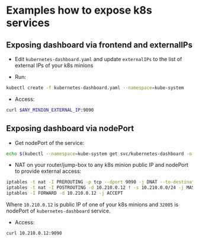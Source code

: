 Examples how to expose k8s services
===================================

Exposing dashboard via frontend and externalIPs
-----------------------------------------------

* Edit `kubernetes-dashboard.yaml` and update `externalIPs` to the list of external IPs of your k8s minions

* Run:

```bash
kubectl create -f kubernetes-dashboard.yaml --namespace=kube-system
```

* Access:

```bash
curl $ANY_MINION_EXTERNAL_IP:9090
```

Exposing dashboard via nodePort
-------------------------------

* Get nodePort of the service:

```bash
echo $(kubectl --namespace=kube-system get svc/kubernetes-dashboard -o go-template='{{(index .spec.ports 0).nodePort}}')
```

* NAT on your router/jump-box to any k8s minion public IP and nodePort to provide external access:

```bash
iptables -t nat -I PREROUTING -p tcp --dport 9090 -j DNAT --to-destination 10.210.0.12:32005
iptables -t nat -I POSTROUTING -d 10.210.0.12 ! -s 10.210.0.0/24 -j MASQUERADE
iptables -I FORWARD -d 10.210.0.12 -j ACCEPT
```

Where `10.210.0.12` is public IP of one of your k8s minions and `32005` is nodePort of `kubernetes-dashboard` service.

* Access:

```bash
curl 10.210.0.12:9090
```

